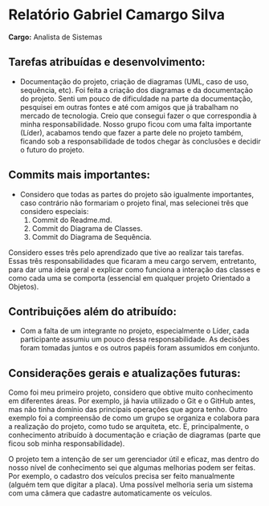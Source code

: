 # Relatório Gabriel Camargo Silva

**Cargo:** Analista de Sistemas

## Tarefas atribuídas e desenvolvimento:
- Documentação do projeto, criação de diagramas (UML, caso de uso, sequência, etc).
  Foi feita a criação dos diagramas e da documentação do projeto. Senti um pouco de dificuldade na parte da documentação, pesquisei em outras fontes e até com amigos que já trabalham no mercado de tecnologia. Creio que consegui fazer o que correspondia à minha responsabilidade. Nosso grupo ficou com uma falta importante (Líder), acabamos tendo que fazer a parte dele no projeto também, ficando sob a responsabilidade de todos chegar às conclusões e decidir o futuro do projeto.

## Commits mais importantes:
- Considero que todas as partes do projeto são igualmente importantes, caso contrário não formariam o projeto final, mas selecionei três que considero especiais:
  1. Commit do Readme.md.
  2. Commit do Diagrama de Classes.
  3. Commit do Diagrama de Sequência.

Considero esses três pelo aprendizado que tive ao realizar tais tarefas. Essas três responsabilidades que ficaram a meu cargo servem, entretanto, para dar uma ideia geral e explicar como funciona a interação das classes e como cada uma se comporta (essencial em qualquer projeto Orientado a Objetos).

## Contribuições além do atribuído:
- Com a falta de um integrante no projeto, especialmente o Líder, cada participante assumiu um pouco dessa responsabilidade. As decisões foram tomadas juntos e os outros papéis foram assumidos em conjunto.

## Considerações gerais e atualizações futuras:
Como foi meu primeiro projeto, considero que obtive muito conhecimento em diferentes áreas. Por exemplo, já havia utilizado o Git e o GitHub antes, mas não tinha domínio das principais operações que agora tenho. Outro exemplo foi a compreensão de como um grupo se organiza e colabora para a realização do projeto, como tudo se arquiteta, etc. E, principalmente, o conhecimento atribuído à documentação e criação de diagramas (parte que ficou sob minha responsabilidade).

O projeto tem a intenção de ser um gerenciador útil e eficaz, mas dentro do nosso nível de conhecimento sei que algumas melhorias podem ser feitas. Por exemplo, o cadastro dos veículos precisa ser feito manualmente (alguém tem que digitar a placa). Uma possível melhoria seria um sistema com uma câmera que cadastre automaticamente os veículos.

